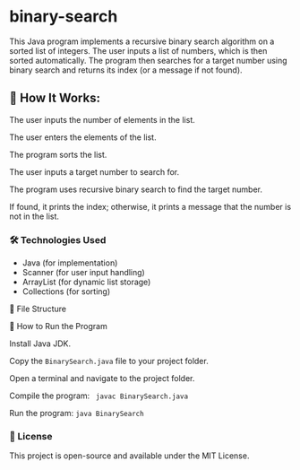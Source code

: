 # binary-search
This Java program implements a recursive binary search algorithm on a sorted list of integers. The user inputs a list of numbers, which is then sorted automatically. The program then searches for a target number using binary search and returns its index (or a message if not found).
## 🔧 How It Works:

The user inputs the number of elements in the list.

The user enters the elements of the list.

The program sorts the list.     

The user inputs a target number to search for.

The program uses recursive binary search to find the target number.

If found, it prints the index; otherwise, it prints a message that the number is not in the list.

### 🛠 Technologies Used

- Java (for implementation)
- Scanner (for user input handling)
- ArrayList (for dynamic list storage)
- Collections (for sorting)

📂 File Structure

📌 How to Run the Program

Install Java JDK.

Copy the `BinarySearch.java` file to your project folder.

Open a terminal and navigate to the project folder.

Compile the program:
``` javac BinarySearch.java```

Run the program:
```java BinarySearch```

### 📜 License

This project is open-source and available under the MIT License.

